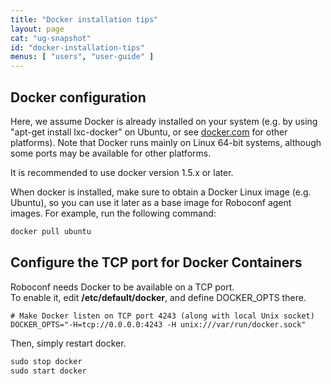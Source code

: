 ```yaml
---
title: "Docker installation tips"
layout: page
cat: "ug-snapshot"
id: "docker-installation-tips"
menus: [ "users", "user-guide" ]
---
```


## Docker configuration

Here, we assume Docker is already installed on your system (e.g. by using "apt-get install lxc-docker" on Ubuntu, or see 
[docker.com](http://docker.com) for other platforms). Note that Docker runs mainly on Linux 64-bit systems, although some 
ports may be available for other platforms.

It is recommended to use docker version 1.5.x or later.

When docker is installed, make sure to obtain a Docker Linux image (e.g. Ubuntu), so you can use it later as a base image for Roboconf agent images. For example, run the following command:

```tcl
docker pull ubuntu
```


## Configure the TCP port for Docker Containers

Roboconf needs Docker to be available on a TCP port.  
To enable it, edit **/etc/default/docker**, and define DOCKER\_OPTS there.

``` properties
# Make Docker listen on TCP port 4243 (along with local Unix socket)
DOCKER_OPTS="-H=tcp://0.0.0.0:4243 -H unix:///var/run/docker.sock"
```

Then, simply restart docker.

```tcl
sudo stop docker
sudo start docker
```

